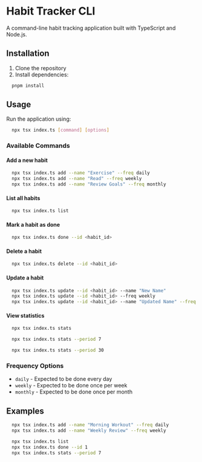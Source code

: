 # Habit Tracker CLI

A command-line habit tracking application built with TypeScript and Node.js.

## Installation

1. Clone the repository
2. Install dependencies:
```bash
  pnpm install
```

## Usage

Run the application using:
```bash
  npx tsx index.ts [command] [options]
```

### Available Commands

#### Add a new habit
```bash
  npx tsx index.ts add --name "Exercise" --freq daily
  npx tsx index.ts add --name "Read" --freq weekly
  npx tsx index.ts add --name "Review Goals" --freq monthly
```

#### List all habits
```bash
  npx tsx index.ts list
```

#### Mark a habit as done
```bash
  npx tsx index.ts done --id <habit_id>
```

#### Delete a habit
```bash
  npx tsx index.ts delete --id <habit_id>
```

#### Update a habit
```bash
  npx tsx index.ts update --id <habit_id> --name "New Name"
  npx tsx index.ts update --id <habit_id> --freq weekly
  npx tsx index.ts update --id <habit_id> --name "Updated Name" --freq daily
```

#### View statistics
```bash
  npx tsx index.ts stats

  npx tsx index.ts stats --period 7

  npx tsx index.ts stats --period 30
```

### Frequency Options
- `daily` - Expected to be done every day
- `weekly` - Expected to be done once per week
- `monthly` - Expected to be done once per month

## Examples

```bash
  npx tsx index.ts add --name "Morning Workout" --freq daily
  npx tsx index.ts add --name "Weekly Review" --freq weekly

  npx tsx index.ts list
  npx tsx index.ts done --id 1
  npx tsx index.ts stats --period 7
```
